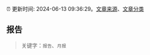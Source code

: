 :alarm_clock: 更新时间: 2024-06-13 09:36:29。[文章来源](/README.md)、[文章分类](/TAGS.md)

## 报告


> 关键字：`报告`、`月报`



